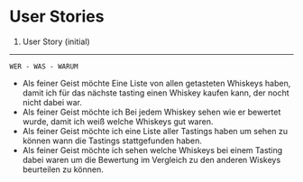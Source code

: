 User Stories 
===

1. User Story (initial)
---

    WER - WAS - WARUM

  * Als feiner Geist möchte Eine Liste von allen getasteten Whiskeys haben, damit ich für das nächste tasting einen Whiskey kaufen kann, der nocht nicht dabei war.
  * Als feiner Geist möchte ich Bei jedem Whiskey sehen wie er bewertet wurde, damit ich weiß welche Whiskeys gut waren.
  * Als feiner Geist möchte ich eine Liste aller Tastings haben um sehen zu können wann die Tastings stattgefunden haben.
  * Als feiner Geist möchte ich sehen welche Whiskeys bei einem Tasting dabei waren um die Bewertung im Vergleich zu den anderen Wiskeys beurteilen zu können.

